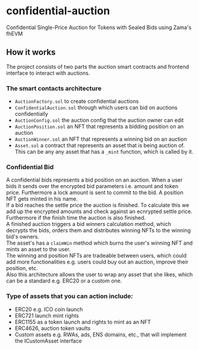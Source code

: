# confidential-auction

Confidential Single-Price Auction for Tokens with Sealed Bids using Zama's fhEVM

## How it works

The project consists of two parts the auction smart contracts and frontend interface to interact with auctions.

### The smart contacts architecture

- `AuctionFactory.sol` to create confidential auctions
- `ConfidentialAuction.sol` through which users can bid on auctions confidentially
- `AuctionConfig.sol` the auction config that the auction owner can edit
- `AuctionPosition.sol` an NFT that represents a bidding position on an auction
- `AuctionWinner.sol` an NFT that represents a winning bid on an auction
- `Asset.sol` a contract that represents an asset that is being auction of. This can be any any asset that has a `_mint` function, which is called by it.

### Confidential Bid

A confidential bids represents a bid position on an auction. When a user bids it sends over the encrypted bid parameters i.e. amount and token price. Furthermore a lock amount is sent to commit to the bid. A position NFT gets minted in his name.  
If a bid reaches the settle price the auction is finished. To calculate this we add up the encrypted amounts and check against an ecnrypted settle price.  
Furthermore if the finish time the auction is also finished.  
A finished auction triggers a bid winners calculation method, which decrypts the bids, orders them and distributes winning NFTs to the winning bid's owners.  
The asset's has a `claimWin` method which burns the user's winning NFT and mints an asset to the user.  
The winning and position NFTs are tradeable between users, which could add more functionalities e.g. users could buy out an auction, improve their position, etc.  
Also this architecture allows the user to wrap any asset that she likes, which can be a standard e.g. ERC20 or a custom one.

### Type of assets that you can action include:

- ERC20 e.g. ICO coin launch
- ERC721 launch mint rights
- ERC1155 as a token launch and rights to mint as an NFT
- ERC4626, auction token vaults
- Custom assets e.g. RWAs, ads, ENS domains, etc., that will implement the ICustomAsset interface
  <!-- Ad auction: https://www.kevel.com/blog/ad-auctions -->
  <!-- bidspirit: https://www.bidspirit-themes.com/#features -->
  <!-- Protected Auction Services: https://github.com/privacysandbox/protected-auction-services-docs/blob/main/bidding_auction_services_system_design.md -->

<!-- ## True confidentiallity

To make the auction truly confidential the EIP4337 standard was integrated into the workflow.
Participants can claim  -->

<!-- Permit2 signed and hashed, can be redeemed w/ a successfull auction win (ZK) -->
